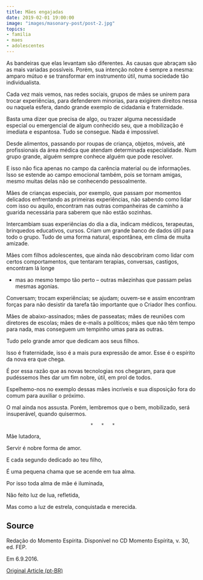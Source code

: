 ```yaml
---
title: Mães engajadas
date: 2019-02-01 19:00:00
image: "images/masonary-post/post-2.jpg"
topics: 
- familia
- maes
- adolescentes
---
```


As bandeiras que elas levantam são diferentes. As causas que abraçam são as
mais variadas possíveis. Porém, sua intenção nobre é sempre a mesma: amparo
mútuo e se transformar em instrumento útil, numa sociedade tão individualista.

Cada vez mais vemos, nas redes sociais, grupos de mães se unirem para trocar
experiências, para defenderem minorias, para exigirem direitos nessa ou naquela
esfera, dando grande exemplo de cidadania e fraternidade.

Basta uma dizer que precisa de algo, ou trazer alguma necessidade especial ou
emergencial de algum conhecido seu, que a mobilização é imediata e espantosa.
Tudo se consegue. Nada é impossível.

Desde alimentos, passando por roupas de criança, objetos, móveis, até
profissionais da área médica que atendam determinada especialidade. Num grupo
grande, alguém sempre conhece alguém que pode resolver.

E isso não fica apenas no campo da carência material ou de informações. Isso se
estende ao campo emocional também, pois se tornam amigas, mesmo muitas delas
não se conhecendo pessoalmente.

Mães de crianças especiais, por exemplo, que passam por momentos delicados
enfrentando as primeiras experiências, não sabendo como lidar com isso ou
aquilo, encontram nas outras companheiras de caminho a guarida necessária para
saberem que não estão sozinhas.

Intercambiam suas experiências do dia a dia, indicam médicos, terapeutas,
brinquedos educativos, cursos. Criam um grande banco de dados útil para todo o
grupo. Tudo de uma forma natural, espontânea, em clima de muita amizade.

Mães com filhos adolescentes, que ainda não descobriram como lidar com certos
comportamentos, que tentaram terapias, conversas, castigos, encontram lá longe
- mas ao mesmo tempo tão perto – outras mãezinhas que passam pelas mesmas
agonias.

Conversam; trocam experiências; se ajudam; ouvem-se e assim encontram forças
para não desistir da tarefa tão importante que o Criador lhes confiou.

Mães de abaixo-assinados; mães de passeatas; mães de reuniões com diretores de
escolas; mães de e-mails a políticos; mães que não têm tempo para nada, mas
conseguem um tempinho umas para as outras.

Tudo pelo grande amor que dedicam aos seus filhos.

Isso é fraternidade, isso é a mais pura expressão de amor. Esse é o espírito da
nova era que chega.

É por essa razão que as novas tecnologias nos chegaram, para que pudéssemos
lhes dar um fim nobre, útil, em prol de todos.

Espelhemo-nos no exemplo dessas mães incríveis e sua disposição fora do comum
para auxiliar o próximo.

O mal ainda nos assusta. Porém, lembremos que o bem, mobilizado, será
insuperável, quando quisermos.

                                   *   *   *

Mãe lutadora,

Servir é nobre forma de amor.

E cada segundo dedicado ao teu filho,

É uma pequena chama que se acende em tua alma.

Por isso toda alma de mãe é iluminada,

Não feito luz de lua, refletida,

Mas como a luz de estrela, conquistada e merecida.

## Source
Redação do Momento Espírita.
Disponível no CD Momento Espírita, v. 30, ed. FEP.

Em 6.9.2016.

[Original Article (pt-BR)](http://momento.com.br/pt/ler_texto.php?id=4772)
